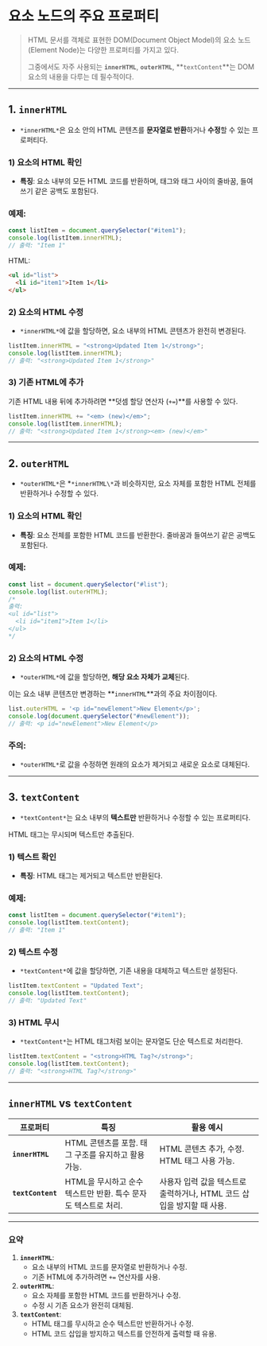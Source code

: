 # 요소 노드의 주요 프로퍼티

> HTML 문서를 객체로 표현한 DOM(Document Object Model)의 요소 노드(Element Node)는 다양한 프로퍼티를 가지고 있다.
>
> 그중에서도 자주 사용되는 **`innerHTML`**, **`outerHTML`**, **`textContent`**는 DOM 요소의 내용을 다루는 데 필수적이다.

---

## 1. **`innerHTML`**

- `*innerHTML*`은 요소 안의 HTML 콘텐츠를 **문자열로 반환**하거나 **수정**할 수 있는 프로퍼티다.

### 1) 요소의 HTML 확인

- **특징**: 요소 내부의 모든 HTML 코드를 반환하며, 태그와 태그 사이의 줄바꿈, 들여쓰기 같은 공백도 포함된다.

### 예제:

```jsx
const listItem = document.querySelector("#item1");
console.log(listItem.innerHTML);
// 출력: "Item 1"
```

HTML:

```html
<ul id="list">
  <li id="item1">Item 1</li>
</ul>
```

### 2) 요소의 HTML 수정

- `*innerHTML*`에 값을 할당하면, 요소 내부의 HTML 콘텐츠가 완전히 변경된다.

```jsx
listItem.innerHTML = "<strong>Updated Item 1</strong>";
console.log(listItem.innerHTML);
// 출력: "<strong>Updated Item 1</strong>"
```

### 3) 기존 HTML에 추가

기존 HTML 내용 뒤에 추가하려면 **덧셈 할당 연산자 (`+=`)**를 사용할 수 있다.

```jsx
listItem.innerHTML += "<em> (new)</em>";
console.log(listItem.innerHTML);
// 출력: "<strong>Updated Item 1</strong><em> (new)</em>"
```

---

## 2. **`outerHTML`**

- `*outerHTML*`은 *`*innerHTML\*`과 비슷하지만, 요소 자체를 포함한 HTML 전체를 반환하거나 수정할 수 있다.

### 1) 요소의 HTML 확인

- **특징**: 요소 전체를 포함한 HTML 코드를 반환한다. 줄바꿈과 들여쓰기 같은 공백도 포함된다.

### 예제:

```jsx
const list = document.querySelector("#list");
console.log(list.outerHTML);
/*
출력:
<ul id="list">
  <li id="item1">Item 1</li>
</ul>
*/
```

### 2) 요소의 HTML 수정

- `*outerHTML*`에 값을 할당하면, **해당 요소 자체가 교체**된다.

이는 요소 내부 콘텐츠만 변경하는 **`innerHTML`**과의 주요 차이점이다.

```jsx
list.outerHTML = '<p id="newElement">New Element</p>';
console.log(document.querySelector("#newElement"));
// 출력: <p id="newElement">New Element</p>
```

### 주의:

- `*outerHTML*`로 값을 수정하면 원래의 요소가 제거되고 새로운 요소로 대체된다.

---

## 3. **`textContent`**

- `*textContent*`는 요소 내부의 **텍스트만** 반환하거나 수정할 수 있는 프로퍼티다.

HTML 태그는 무시되며 텍스트만 추출된다.

### 1) 텍스트 확인

- **특징**: HTML 태그는 제거되고 텍스트만 반환된다.

### 예제:

```jsx
const listItem = document.querySelector("#item1");
console.log(listItem.textContent);
// 출력: "Item 1"
```

### 2) 텍스트 수정

- `*textContent*`에 값을 할당하면, 기존 내용을 대체하고 텍스트만 설정된다.

```jsx
listItem.textContent = "Updated Text";
console.log(listItem.textContent);
// 출력: "Updated Text"
```

### 3) HTML 무시

- `*textContent*`는 HTML 태그처럼 보이는 문자열도 단순 텍스트로 처리한다.

```jsx
listItem.textContent = "<strong>HTML Tag?</strong>";
console.log(listItem.textContent);
// 출력: "<strong>HTML Tag?</strong>"
```

---

## **`innerHTML` vs `textContent`**

| **프로퍼티**      | **특징**                                                       | **활용 예시**                                                          |
| ----------------- | -------------------------------------------------------------- | ---------------------------------------------------------------------- |
| **`innerHTML`**   | HTML 콘텐츠를 포함. 태그 구조를 유지하고 활용 가능.            | HTML 콘텐츠 추가, 수정. HTML 태그 사용 가능.                           |
| **`textContent`** | HTML을 무시하고 순수 텍스트만 반환. 특수 문자도 텍스트로 처리. | 사용자 입력 값을 텍스트로 출력하거나, HTML 코드 삽입을 방지할 때 사용. |

---

### 요약

1. **`innerHTML`**:
   - 요소 내부의 HTML 코드를 문자열로 반환하거나 수정.
   - 기존 HTML에 추가하려면 `+=` 연산자를 사용.
2. **`outerHTML`**:
   - 요소 자체를 포함한 HTML 코드를 반환하거나 수정.
   - 수정 시 기존 요소가 완전히 대체됨.
3. **`textContent`**:
   - HTML 태그를 무시하고 순수 텍스트만 반환하거나 수정.
   - HTML 코드 삽입을 방지하고 텍스트를 안전하게 출력할 때 유용.
